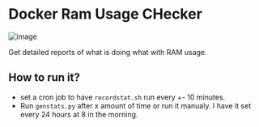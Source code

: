 # Docker Ram Usage CHecker
![image](https://user-images.githubusercontent.com/3063928/52045886-bcadf900-2545-11e9-8cf5-d65381433072.png)

Get detailed reports of what is doing what with RAM usage.

## How to run it?
  - set a cron job to have ```recordstat.sh``` run every +- 10 minutes.
  - Run ```genstats.py``` after x amount of time or run it manualy. I have it set every 24 hours at 8 in the morning.
